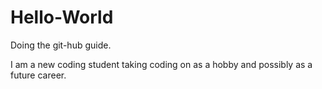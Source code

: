 # Hello-World
Doing the git-hub guide.

I am a new coding student taking coding on as a hobby and possibly as a future career. 

